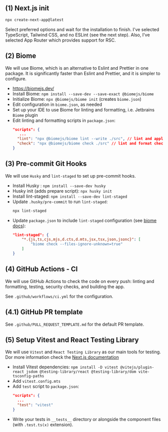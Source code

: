 ## (1) Next.js init

```bash
npx create-next-app@latest
```

Select preferred options and wait for the installation to finish. I've selected
TypeScript, Tailwind CSS, and no ESLint (see the next step). Also, I've selected
App Router which provides support for RSC.

## (2) Biome

We will use Biome, which is an alternative to Eslint and Prettier in one package.
It is significantly faster than Eslint and Prettier, and it is simpler to configure.

- https://biomejs.dev/
- Install Biome: `npm install --save-dev --save-exact @biomejs/biome`
- Initialize Biome: `npx @biomejs/biome init` (creates `biome.json`)
- Edit configuration in `biome.json`, as needed
- Set up your IDE to use Biome for linting and formatting, i.e. Jetbrains `Biome` plugin
- Edit linting and formatting scripts in `package.json`:
  ```json
  "scripts": {
     ...
    "lint": "npx @biomejs/biome lint --write ./src", // lint and apply safe fixes
    "check": "npx @biomejs/biome check ./src" // lint and format check (intended for CI)
  }
  ```

## (3) Pre-commit Git Hooks 

We will use `Husky` and `lint-staged` to set up pre-commit hooks.

- Install Husky : `npm install --save-dev husky`
- Husky init (adds prepare script): `npx husky init`
- Install lint-staged: `npm install --save-dev lint-staged`
- Update `.husky/pre-commit` to run `lint-staged`:
  ```bash
  npx lint-staged
  ```
- Update `package.json` to include `lint-staged` configuration (see [biome docs](https://biomejs.dev/recipes/git-hooks/#lint-staged)):
  ```json
  "lint-staged": {
      "*.{js,ts,cjs,mjs,d.cts,d.mts,jsx,tsx,json,jsonc}": [
          "biome check --files-ignore-unknown=true"
      ]
  }
  ```

## (4) GitHub Actions - CI
We will use GitHub Actions to check the code on every push: linting and formatting,
testing, security checks, and building the app.

See `.github/workflows/ci.yml` for the configuration.

## (4.1) GitHub PR template

See `.github/PULL_REQUEST_TEMPLATE.md` for the default PR template.

## (5) Setup Vitest and React Testing Library

We will use `Vitest` and `React Testing Library` as our main tools for testing.
Dor more information check the [Next.js documentation](https://nextjs.org/docs/app/building-your-application/testing/vitest)

- Install Vitest dependencies: `npm install -D vitest @vitejs/plugin-react jsdom @testing-library/react @testing-library/dom vite-tsconfig-paths`
- Add `vitest.config.mts`
- Add `test` script to `package.json`:
  ```json
  "scripts": {
    ...
    "test": "vitest"
  }
  ```
- Write your tests in `__tests__` directory or alongside the component files (with `.test.ts(x)` extension).
